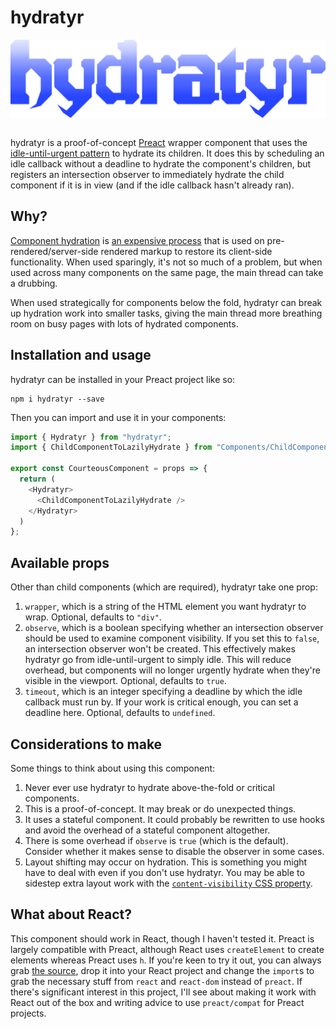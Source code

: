 # hydratyr

<div style="display: flex; align-contents: center; align-items: center; justify-content: center;">
  <img src="https://raw.githubusercontent.com/malchata/hydratyr/main/readme-images/hydratyr.svg" alt="hydratyr" width="1003.5138" height="263.6973" style="max-width: 100%; height: auto; display: block;">
</div>
<br>

hydratyr is a proof-of-concept [Preact](https://preactjs.com/) wrapper component that uses the [idle-until-urgent pattern](https://philipwalton.com/articles/idle-until-urgent/) to hydrate its children. It does this by scheduling an idle callback without a deadline to hydrate the component's children, but registers an intersection observer to immediately hydrate the child component if it is in view (and if the idle callback hasn't already ran).

## Why?

[Component hydration](https://reactjs.org/docs/react-dom.html#hydrate) is [an expensive process](https://css-tricks.com/radeventlistener-a-tale-of-client-side-framework-performance/#the-results) that is used on pre-rendered/server-side rendered markup to restore its client-side functionality. When used sparingly, it's not so much of a problem, but when used across many components on the same page, the main thread can take a drubbing.

When used strategically for components below the fold, hydratyr can break up hydration work into smaller tasks, giving the main thread more breathing room on busy pages with lots of hydrated components.

## Installation and usage

hydratyr can be installed in your Preact project like so:

```
npm i hydratyr --save
```

Then you can import and use it in your components:

```javascript
import { Hydratyr } from "hydratyr";
import { ChildComponentToLazilyHydrate } from "Components/ChildComponentToLazilyHydrate";

export const CourteousComponent = props => {
  return (
    <Hydratyr>
      <ChildComponentToLazilyHydrate />
    </Hydratyr>
  )
};
```

## Available props

Other than child components (which are required), hydratyr take one prop:

1. `wrapper`, which is a string of the HTML element you want hydratyr to wrap. Optional, defaults to `"div"`.
2. `observe`, which is a boolean specifying whether an intersection observer should be used to examine component visibility. If you set this to `false`, an intersection observer won't be created. This effectively makes hydratyr go from idle-until-urgent to simply idle. This will reduce overhead, but components will no longer urgently hydrate when they're visible in the viewport. Optional, defaults to `true`.
3. `timeout`, which is an integer specifying a deadline by which the idle callback must run by. If your work is critical enough, you can set a deadline here. Optional, defaults to `undefined`.

## Considerations to make

Some things to think about using this component:

1. Never ever use hydratyr to hydrate above-the-fold or critical components.
2. This is a proof-of-concept. It may break or do unexpected things.
3. It uses a stateful component. It could probably be rewritten to use hooks and avoid the overhead of a stateful component altogether.
4. There is some overhead if `observe` is `true` (which is the default). Consider whether it makes sense to disable the observer in some cases.
5. Layout shifting may occur on hydration. This is something you might have to deal with even if you don't use hydratyr. You may be able to sidestep extra layout work with the [`content-visibility` CSS property](https://web.dev/content-visibility/).

## What about React?

This component should work in React, though I haven't tested it. Preact is largely compatible with Preact, although React uses `createElement` to create elements whereas Preact uses `h`. If you're keen to try it out, you can always grab [the source](https://github.com/malchata/hydratyr/blob/main/src/index.js), drop it into your React project and change the `import`s to grab the necessary stuff from `react` and `react-dom` instead of `preact`. If there's significant interest in this project, I'll see about making it work with React out of the box and writing advice to use `preact/compat` for Preact projects.
